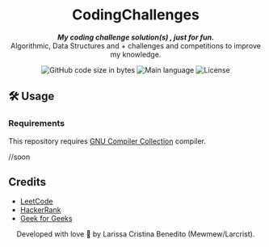 <h1 align="center">
	CodingChallenges
</h1>

<p align="center">
	<b><i>My coding challenge solution(s) , just for fun. </i></b><br>
  Algorithmic, Data Structures and + challenges and competitions to improve my knowledge.
</p>

<p align="center">
	<img alt="GitHub code size in bytes" src="https://img.shields.io/github/languages/code-size/mewmewdevart/CodingChallenges?color=6272a4" />
	<img alt="Main language" src="https://img.shields.io/github/languages/top/mewmewdevart/CodingChallenges?color=6272a4"/>
	<img alt="License" src="https://img.shields.io/github/license/mewmewdevart/CodingChallenges?color=6272a4"/>
</p>

## 🛠️ Usage

### Requirements

This repository requires [GNU Compiler Collection](https://gcc.gnu.org/) compiler. <br>

//soon

## Credits
* [LeetCode](https://leetcode.com/)
* [HackerRank](https://www.hackerrank.com/)
* [Geek for Geeks](https://practice.geeksforgeeks.org/)


<p align="center"> Developed with love 💜 by Larissa Cristina Benedito (Mewmew/Larcrist). </p>
